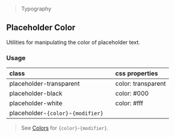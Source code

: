 > Typography

## Placeholder Color

Utilities for manipulating the color of placeholder text.

### Usage

| class |   | css properties |
|:--|:--|:--|
| placeholder-transparent |  | color: transparent |
| placeholder-black |  | color: #000 |
| placeholder-white |  | color: #fff |
| placeholder-`{color}`-`{modifier}` |

> See [Colors](../customization/colors.md) for `{color}`-`{modifier}`.
